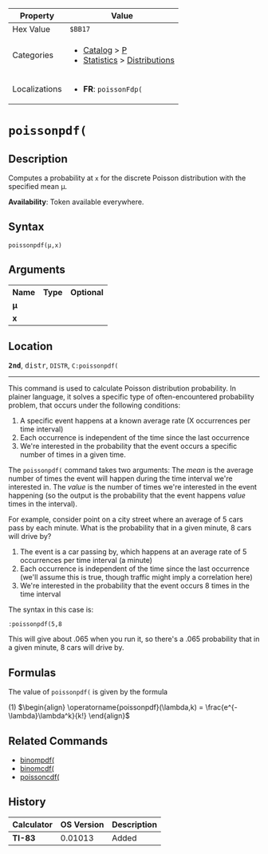 | Property      | Value |
|---------------|-------|
| Hex Value     | `$BB17`|
| Categories    | <ul><li>[Catalog](<../categories/Catalog.md>) > [P](<../categories/Catalog.md#P>)</li><li>[Statistics](<../categories/Statistics.md>) > [Distributions](<../categories/Statistics.md#Distributions>)</li></ul> |
| Localizations | <ul><li><b>FR</b>: `poissonFdp(`</li></ul> |

# `poissonpdf(`

## Description
Computes a probability at `x` for the discrete Poisson distribution with the specified mean μ.


<b>Availability</b>: Token available everywhere.

## Syntax
`poissonpdf(μ,x)`

## Arguments
<table>
<tr><th>Name</th><th>Type</th><th>Optional</th></tr>

<tr><td><b>μ</b></td><td></td><td></td></tr>

<tr><td><b>x</b></td><td></td><td></td></tr>

</table>

## Location
<tt><kbd><b>2nd</b></kbd></tt>, <kbd>distr</kbd>, `DISTR`, `C:poissonpdf(`
<hr>

This command is used to calculate Poisson distribution probability. In plainer language, it solves a specific type of often-encountered probability problem, that occurs under the following conditions:

1.  A specific event happens at a known average rate (X occurrences per time interval)
2.  Each occurrence is independent of the time since the last occurrence
3.  We're interested in the probability that the event occurs a specific number of times in a given time.

The `poissonpdf(` command takes two arguments: The _mean_ is the average number of times the event will happen during the time interval we're interested in. The _value_ is the number of times we're interested in the event happening (so the output is the probability that the event happens _value_ times in the interval).

For example, consider point on a city street where an average of 5 cars pass by each minute. What is the probability that in a given minute, 8 cars will drive by?

1.  The event is a car passing by, which happens at an average rate of 5 occurrences per time interval (a minute)
2.  Each occurrence is independent of the time since the last occurrence (we'll assume this is true, though traffic might imply a correlation here)
3.  We're interested in the probability that the event occurs 8 times in the time interval

The syntax in this case is:

```ti-basic
:poissonpdf(5,8
```

  
This will give about .065 when you run it, so there's a .065 probability that in a given minute, 8 cars will drive by.

## Formulas

The value of `poissonpdf(` is given by the formula

(1) $`\begin{align} \operatorname{poissonpdf}(\lambda,k) = \frac{e^{-\lambda}\lambda^k}{k!} \end{align}`$ 

## Related Commands

*   [binompdf(](/binompdf)
*   [binomcdf(](/binomcdf)
*   [poissoncdf(](/poissoncdf)

## History
| Calculator | OS Version | Description |
|------------|------------|-------------|
| <b>TI-83</b> | 0.01013 | Added |


